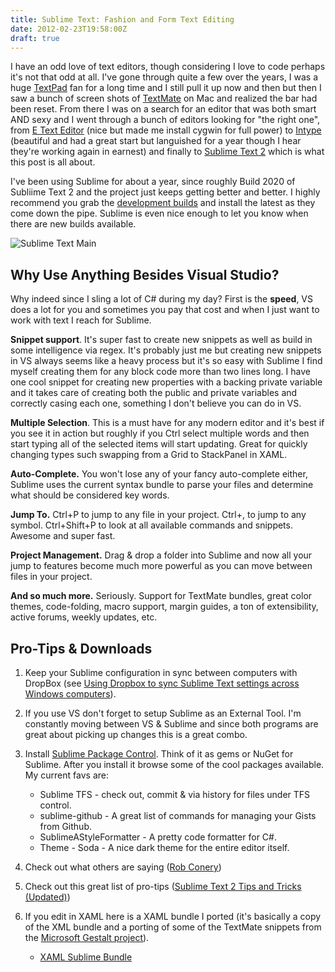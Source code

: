 ```yaml
---
title: Sublime Text: Fashion and Form Text Editing
date: 2012-02-23T19:58:00Z
draft: true
---
```


I have an odd love of text editors, though considering I love to code perhaps it's not that odd at all.  I've gone through quite a few over the years, I was a huge [TextPad](http://www.textpad.com/) fan for a long time and I still pull it up now and then but then I saw a bunch of screen shots of [TextMate](http://macromates.com/) on Mac and realized the bar had been reset.  From there I was on a search for an editor that was both smart AND sexy and I went through a bunch of editors looking for "the right one", from [E Text Editor](http://www.e-texteditor.com/) (nice but made me install cygwin for full power) to [Intype](http://inotai.com/intype/) (beautiful and had a great start but languished for a year though I hear they're working again in earnest) and finally to [Sublime Text 2](http://www.sublimetext.com/) which is what this post is all about.

I've been using Sublime for about a year, since roughly Build 2020 of Subliime Text 2 and the project just keeps getting better and better.  I highly recommend you grab the [development builds](http://www.sublimetext.com/2) and install the latest as they come down the pipe.  Sublime is even nice enough to let you know when there are new builds available.

![Sublime Text Main](/images/SublimeTextMain.png "Sublime Text Main")

## Why Use Anything Besides Visual Studio?

Why indeed since I sling a lot of C# during my day?  First is the **speed**, VS does a lot for you and sometimes you pay that cost and when I just want to work with text I reach for Sublime.

**Snippet support**.  It's super fast to create new snippets as well as build in some intelligence via regex.  It's probably just me but creating new snippets in VS always seems like a heavy process but it's so easy with Sublime I find myself creating them for any block code more than two lines long.  I have one cool snippet for creating new properties with a backing private variable and it takes care of creating both the public and private variables and correctly casing each one, something I don't believe you can do in VS.

**Multiple Selection**. This is a must have for any modern editor and it's best if you see it in action but roughly if you Ctrl select multiple words and then start typing all of the selected items will start updating.  Great for quickly changing types such swapping from a Grid to StackPanel in XAML.

**Auto-Complete.** You won't lose any of your fancy auto-complete either, Sublime uses the current syntax bundle to parse your files and determine what should be considered key words.

**Jump To.** Ctrl+P to jump to any file in your project. Ctrl+, to jump to any symbol. Ctrl+Shift+P to look at all available commands and snippets.  Awesome and super fast.

**Project Management.** Drag & drop a folder into Sublime and now all your jump to features become much more powerful as you can move between files in your project.

**And so much more.**  Seriously. Support for TextMate bundles, great color themes, code-folding, macro support, margin guides, a ton of extensibility, active forums, weekly updates, etc.

## Pro-Tips & Downloads

1. Keep your Sublime configuration in sync between computers with DropBox (see [Using Dropbox to sync Sublime Text settings across Windows computers](http://juhap.iki.fi/misc/using-dropbox-to-sync-sublime-text-settings-across-windows-computers/)).

2. If you use VS don't forget to setup Sublime as an External Tool.  I'm constantly moving between VS & Sublime and since both programs are great about picking up changes this is a great combo.

3. Install [Sublime Package Control](http://wbond.net/sublime_packages/package_control).  Think of it as gems or NuGet for Sublime.  After you install it browse some of the cool packages available.  My current favs are:

    * Sublime TFS - check out, commit & via history for files under TFS control.
    * sublime-github - A great list of commands for managing your Gists from Github.
    * SublimeAStyleFormatter - A pretty code formatter for C#.
    * Theme - Soda -  A nice dark theme for the entire editor itself.

4. Check out what others are saying ([Rob Conery](http://wekeroad.com/2012/01/13/sublime-text-the-text-editor-youll-fall-in-love-with-3/))

5. Check out this great list of pro-tips ([Sublime Text 2 Tips and Tricks (Updated)](http://net.tutsplus.com/tutorials/tools-and-tips/sublime-text-2-tips-and-tricks/))

6. If you edit in XAML here is a XAML bundle I ported (it's basically a copy of the XML bundle and a porting of some of the TextMate snippets from the [Microsoft Gestalt project](http://visitmix.com/labs/gestalt/)).

    * [XAML Sublime Bundle](/downloads/XAML.zip)
